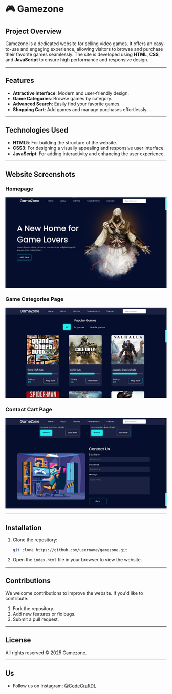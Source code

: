 # 🎮 Gamezone

## Project Overview
Gamezone is a dedicated website for selling video games. It offers an easy-to-use and engaging experience, allowing visitors to browse and purchase their favorite games seamlessly. The site is developed using **HTML**, **CSS**, and **JavaScript** to ensure high performance and responsive design.

---

## Features
- **Attractive Interface**: Modern and user-friendly design.
- **Game Categories**: Browse games by category.
- **Advanced Search**: Easily find your favorite games.
- **Shopping Cart**: Add games and manage purchases effortlessly.

---

## Technologies Used
- **HTML5**: For building the structure of the website.
- **CSS3**: For designing a visually appealing and responsive user interface.
- **JavaScript**: For adding interactivity and enhancing the user experience.

---

## Website Screenshots

### Homepage
![Homepage](img1.png)

### Game Categories Page
![Categories Page](img2.png)

### Contact Cart Page
![Contact Cart Page](img3.png)

---

## Installation
1. Clone the repository:
   ```bash
   git clone https://github.com/username/gamezone.git
   ```
2. Open the `index.html` file in your browser to view the website.

---

## Contributions
We welcome contributions to improve the website. If you'd like to contribute:
1. Fork the repository.
2. Add new features or fix bugs.
3. Submit a pull request.

---

## License
All rights reserved © 2025 Gamezone.

---

##  Us
- Follow us on Instagram: [@CodeCraftDL](https://instagram.com/ddos_attack_co)
